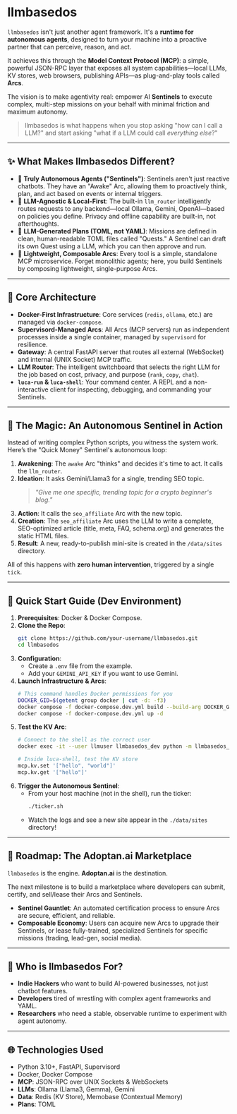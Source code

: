 # llmbasedos

`llmbasedos` isn't just another agent framework. It's a **runtime for autonomous agents**, designed to turn your machine into a proactive partner that can perceive, reason, and act.

It achieves this through the **Model Context Protocol (MCP)**: a simple, powerful JSON-RPC layer that exposes all system capabilities—local LLMs, KV stores, web browsers, publishing APIs—as plug-and-play tools called **Arcs**.

The vision is to make agentivity real: empower AI **Sentinels** to execute complex, multi-step missions on your behalf with minimal friction and maximum autonomy.

> llmbasedos is what happens when you stop asking "how can I call a LLM?" and start asking "what if a LLM could call *everything else*?"

---

## ✨ What Makes llmbasedos Different?

*   🤖 **Truly Autonomous Agents ("Sentinels")**: Sentinels aren't just reactive chatbots. They have an "Awake" Arc, allowing them to proactively think, plan, and act based on events or internal triggers.
*   🧠 **LLM-Agnostic & Local-First**: The built-in `llm_router` intelligently routes requests to any backend—local Ollama, Gemini, OpenAI—based on policies you define. Privacy and offline capability are built-in, not afterthoughts.
*   📜 **LLM-Generated Plans (TOML, not YAML)**: Missions are defined in clean, human-readable TOML files called "Quests." A Sentinel can draft its own Quest using a LLM, which you can then approve and run.
*   🔌 **Lightweight, Composable Arcs**: Every tool is a simple, standalone MCP microservice. Forget monolithic agents; here, you build Sentinels by composing lightweight, single-purpose Arcs.

---

## 🚀 Core Architecture

*   **Docker-First Infrastructure**: Core services (`redis`, `ollama`, etc.) are managed via `docker-compose`.
*   **Supervisord-Managed Arcs**: All Arcs (MCP servers) run as independent processes inside a single container, managed by `supervisord` for resilience.
*   **Gateway**: A central FastAPI server that routes all external (WebSocket) and internal (UNIX Socket) MCP traffic.
*   **LLM Router**: The intelligent switchboard that selects the right LLM for the job based on cost, privacy, and purpose (`rank`, `copy`, `chat`).
*   **`luca-run` & `luca-shell`**: Your command center. A REPL and a non-interactive client for inspecting, debugging, and commanding your Sentinels.

 <!-- Suggestion: Create a simple Mermaid diagram and upload it -->

---

## 🤖 The Magic: An Autonomous Sentinel in Action

Instead of writing complex Python scripts, you witness the system work. Here’s the "Quick Money" Sentinel's autonomous loop:

1.  **Awakening**: The `awake` Arc "thinks" and decides it's time to act. It calls the `llm_router`.
2.  **Ideation**: It asks Gemini/Llama3 for a single, trending SEO topic.
    > *"Give me one specific, trending topic for a crypto beginner's blog."*
3.  **Action**: It calls the `seo_affiliate` Arc with the new topic.
4.  **Creation**: The `seo_affiliate` Arc uses the LLM to write a complete, SEO-optimized article (title, meta, FAQ, schema.org) and generates the static HTML files.
5.  **Result**: A new, ready-to-publish mini-site is created in the `/data/sites` directory.

All of this happens with **zero human intervention**, triggered by a single `tick`.

---

## 🔧 Quick Start Guide (Dev Environment)

1.  **Prerequisites**: Docker & Docker Compose.
2.  **Clone the Repo**:
    ```bash
    git clone https://github.com/your-username/llmbasedos.git
    cd llmbasedos
    ```
3.  **Configuration**:
    *   Create a `.env` file from the example.
    *   Add your `GEMINI_API_KEY` if you want to use Gemini.
4.  **Launch Infrastructure & Arcs**:
    ```bash
    # This command handles Docker permissions for you
    DOCKER_GID=$(getent group docker | cut -d: -f3)
    docker compose -f docker-compose.dev.yml build --build-arg DOCKER_GID=$DOCKER_GID
    docker compose -f docker-compose.dev.yml up -d
    ```
5.  **Test the KV Arc**:
    ```bash
    # Connect to the shell as the correct user
    docker exec -it --user llmuser llmbasedos_dev python -m llmbasedos_src.shell.luca

    # Inside luca-shell, test the KV store
    mcp.kv.set '["hello", "world"]'
    mcp.kv.get '["hello"]'
    ```
6.  **Trigger the Autonomous Sentinel**:
    *   From your host machine (not in the shell), run the ticker:
        ```bash
        ./ticker.sh
        ```
    *   Watch the logs and see a new site appear in the `./data/sites` directory!

---

## 🧬 Roadmap: The Adoptan.ai Marketplace

`llmbasedos` is the engine. **Adoptan.ai** is the destination.

The next milestone is to build a marketplace where developers can submit, certify, and sell/lease their Arcs and Sentinels.
*   **Sentinel Gauntlet**: An automated certification process to ensure Arcs are secure, efficient, and reliable.
*   **Composable Economy**: Users can acquire new Arcs to upgrade their Sentinels, or lease fully-trained, specialized Sentinels for specific missions (trading, lead-gen, social media).

---

## 🧠 Who is llmbasedos For?

*   **Indie Hackers** who want to build AI-powered businesses, not just chatbot features.
*   **Developers** tired of wrestling with complex agent frameworks and YAML.
*   **Researchers** who need a stable, observable runtime to experiment with agent autonomy.

---

## 🌐 Technologies Used

*   Python 3.10+, FastAPI, Supervisord
*   Docker, Docker Compose
*   **MCP**: JSON-RPC over UNIX Sockets & WebSockets
*   **LLMs**: Ollama (Llama3, Gemma), Gemini
*   **Data**: Redis (KV Store), Memobase (Contextual Memory)
*   **Plans**: TOML